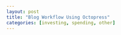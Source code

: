 ```yaml
---
layout: post
title: "Blog Workflow Using Octopress"
categories: [investing, spending, other]
---
```


